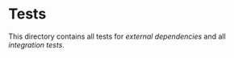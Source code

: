 # Tests

This directory contains all tests for *external dependencies* and all *integration tests*.
